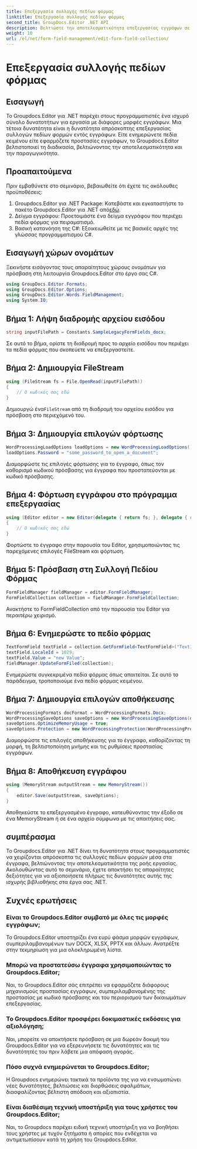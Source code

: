 ```yaml
---
title: Επεξεργασία συλλογής πεδίων φόρμας
linktitle: Επεξεργασία συλλογής πεδίων φόρμας
second_title: GroupDocs.Editor .NET API
description: Βελτιώστε την αποτελεσματικότητα επεξεργασίας εγγράφων σε έργα .NET με το Groupdocs.Editor. Τροποποιήστε απρόσκοπτα τις συλλογές πεδίων φορμών.
weight: 10
url: /el/net/form-field-management/edit-form-field-collection/
---
```


# Επεξεργασία συλλογής πεδίων φόρμας

## Εισαγωγή
Το Groupdocs.Editor για .NET παρέχει στους προγραμματιστές ένα ισχυρό σύνολο δυνατοτήτων για εργασία με διάφορες μορφές εγγράφων. Μια τέτοια δυνατότητα είναι η δυνατότητα απρόσκοπτης επεξεργασίας συλλογών πεδίων φορμών εντός εγγράφων. Είτε ενημερώνετε πεδία κειμένου είτε εφαρμόζετε προστασίες εγγράφων, το Groupdocs.Editor βελτιστοποιεί τη διαδικασία, βελτιώνοντας την αποτελεσματικότητα και την παραγωγικότητα.
## Προαπαιτούμενα
Πριν εμβαθύνετε στο σεμινάριο, βεβαιωθείτε ότι έχετε τις ακόλουθες προϋποθέσεις:
1.  Groupdocs.Editor για .NET Package: Κατεβάστε και εγκαταστήστε το πακέτο Groupdocs.Editor για .NET από[εδώ](https://releases.groupdocs.com/editor/net/).
2. Δείγμα εγγράφου: Προετοιμάστε ένα δείγμα εγγράφου που περιέχει πεδία φόρμας για πειραματισμό.
3. Βασική κατανόηση της C#: Εξοικειωθείτε με τις βασικές αρχές της γλώσσας προγραμματισμού C#.

## Εισαγωγή χώρων ονομάτων
Ξεκινήστε εισάγοντας τους απαραίτητους χώρους ονομάτων για πρόσβαση στη λειτουργία Groupdocs.Editor στο έργο σας C#.
```csharp
using GroupDocs.Editor.Formats;
using GroupDocs.Editor.Options;
using GroupDocs.Editor.Words.FieldManagement;
using System.IO;
```
## Βήμα 1: Λήψη διαδρομής αρχείου εισόδου
```csharp
string inputFilePath = Constants.SampleLegacyFormFields_docx;
```
Σε αυτό το βήμα, ορίστε τη διαδρομή προς το αρχείο εισόδου που περιέχει τα πεδία φόρμας που σκοπεύετε να επεξεργαστείτε.
## Βήμα 2: Δημιουργία FileStream
```csharp
using (FileStream fs = File.OpenRead(inputFilePath))
{
    // Ο κωδικός σας εδώ
}
```
 Δημιουργώ ένα`FileStream` από τη διαδρομή του αρχείου εισόδου για πρόσβαση στο περιεχόμενό του.
## Βήμα 3: Δημιουργία επιλογών φόρτωσης
```csharp
WordProcessingLoadOptions loadOptions = new WordProcessingLoadOptions();
loadOptions.Password = "some_password_to_open_a_document";
```
Διαμορφώστε τις επιλογές φόρτωσης για το έγγραφο, όπως τον καθορισμό κωδικού πρόσβασης για έγγραφα που προστατεύονται με κωδικό πρόσβασης.
## Βήμα 4: Φόρτωση εγγράφου στο πρόγραμμα επεξεργασίας
```csharp
using (Editor editor = new Editor(delegate { return fs; }, delegate { return loadOptions; }))
{
    // Ο κωδικός σας εδώ
}
```
Φορτώστε το έγγραφο στην παρουσία του Editor, χρησιμοποιώντας τις παρεχόμενες επιλογές FileStream και φόρτωση.
## Βήμα 5: Πρόσβαση στη Συλλογή Πεδίου Φόρμας
```csharp
FormFieldManager fieldManager = editor.FormFieldManager;
FormFieldCollection collection = fieldManager.FormFieldCollection;
```
Ανακτήστε το FormFieldCollection από την παρουσία του Editor για περαιτέρω χειρισμό.
## Βήμα 6: Ενημερώστε το πεδίο φόρμας
```csharp
TextFormField textField = collection.GetFormField<TextFormField>("Text1");
textField.LocaleId = 1029;
textField.Value = "new Value";
fieldManager.UpdateFormFiled(collection);
```
Ενημερώστε συγκεκριμένα πεδία φόρμας όπως απαιτείται. Σε αυτό το παράδειγμα, τροποποιούμε ένα πεδίο φόρμας κειμένου.
## Βήμα 7: Δημιουργία επιλογών αποθήκευσης
```csharp
WordProcessingFormats docFormat = WordProcessingFormats.Docx;
WordProcessingSaveOptions saveOptions = new WordProcessingSaveOptions(docFormat);
saveOptions.OptimizeMemoryUsage = true;
saveOptions.Protection = new WordProcessingProtection(WordProcessingProtectionType.AllowOnlyFormFields, "write_password");
```
Διαμορφώστε τις επιλογές αποθήκευσης για το έγγραφο, καθορίζοντας τη μορφή, τη βελτιστοποίηση μνήμης και τις ρυθμίσεις προστασίας εγγράφων.
## Βήμα 8: Αποθήκευση εγγράφου
```csharp
using (MemoryStream outputStream = new MemoryStream())
{
    editor.Save(outputStream, saveOptions);
}
```
Αποθηκεύστε το επεξεργασμένο έγγραφο, κατευθύνοντας την έξοδο σε ένα MemoryStream ή σε ένα αρχείο σύμφωνα με τις απαιτήσεις σας.

## συμπέρασμα
Το Groupdocs.Editor για .NET δίνει τη δυνατότητα στους προγραμματιστές να χειρίζονται απρόσκοπτα τις συλλογές πεδίων φορμών μέσα στα έγγραφα, βελτιώνοντας την αποτελεσματικότητα της ροής εργασίας. Ακολουθώντας αυτό το σεμινάριο, έχετε αποκτήσει τις απαραίτητες δεξιότητες για να αξιοποιήσετε πλήρως τις δυνατότητες αυτής της ισχυρής βιβλιοθήκης στα έργα σας .NET.

## Συχνές ερωτήσεις
### Είναι το Groupdocs.Editor συμβατό με όλες τις μορφές εγγράφων;
Το Groupdocs.Editor υποστηρίζει ένα ευρύ φάσμα μορφών εγγράφων, συμπεριλαμβανομένων των DOCX, XLSX, PPTX και άλλων. Ανατρέξτε στην τεκμηρίωση για μια ολοκληρωμένη λίστα.
### Μπορώ να προστατεύσω έγγραφα χρησιμοποιώντας το Groupdocs.Editor;
Ναι, το Groupdocs.Editor σάς επιτρέπει να εφαρμόζετε διάφορους μηχανισμούς προστασίας εγγράφων, συμπεριλαμβανομένης της προστασίας με κωδικό πρόσβασης και του περιορισμού των δικαιωμάτων επεξεργασίας.
### Το Groupdocs.Editor προσφέρει δοκιμαστικές εκδόσεις για αξιολόγηση;
Ναι, μπορείτε να αποκτήσετε πρόσβαση σε μια δωρεάν δοκιμή του Groupdocs.Editor για να εξερευνήσετε τις δυνατότητες και τις δυνατότητές του πριν λάβετε μια απόφαση αγοράς.
### Πόσο συχνά ενημερώνεται το Groupdocs.Editor;
Η Groupdocs ενημερώνει τακτικά τα προϊόντα της για να ενσωματώνει νέες δυνατότητες, βελτιώσεις και διορθώσεις σφαλμάτων, διασφαλίζοντας βέλτιστη απόδοση και αξιοπιστία.
### Είναι διαθέσιμη τεχνική υποστήριξη για τους χρήστες του Groupdocs.Editor;
Ναι, το Groupdocs παρέχει ειδική τεχνική υποστήριξη για να βοηθήσει τους χρήστες με τυχόν ζητήματα ή απορίες που ενδέχεται να αντιμετωπίσουν κατά τη χρήση του Groupdocs.Editor.